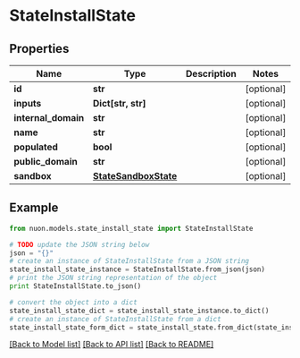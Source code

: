 # StateInstallState


## Properties

Name | Type | Description | Notes
------------ | ------------- | ------------- | -------------
**id** | **str** |  | [optional] 
**inputs** | **Dict[str, str]** |  | [optional] 
**internal_domain** | **str** |  | [optional] 
**name** | **str** |  | [optional] 
**populated** | **bool** |  | [optional] 
**public_domain** | **str** |  | [optional] 
**sandbox** | [**StateSandboxState**](StateSandboxState.md) |  | [optional] 

## Example

```python
from nuon.models.state_install_state import StateInstallState

# TODO update the JSON string below
json = "{}"
# create an instance of StateInstallState from a JSON string
state_install_state_instance = StateInstallState.from_json(json)
# print the JSON string representation of the object
print StateInstallState.to_json()

# convert the object into a dict
state_install_state_dict = state_install_state_instance.to_dict()
# create an instance of StateInstallState from a dict
state_install_state_form_dict = state_install_state.from_dict(state_install_state_dict)
```
[[Back to Model list]](../README.md#documentation-for-models) [[Back to API list]](../README.md#documentation-for-api-endpoints) [[Back to README]](../README.md)


